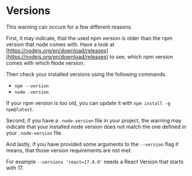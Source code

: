 # Versions

This warning can occure for a few different reasons. 

First, it may indicate, that the used npm version is older than the npm version that node comes with. Have a look at [https://nodejs.org/en/download/releases](https://nodejs.org/en/download/releases) to see, which npm version comes with which Node version.

Then check your installed versions using the following commands.

- `npm --version`
- `node -version`

If your npm version is too old, you can update it with `npm install -g npm@latest`.

Second, if you have a `.node-version` file in your project, the warning may indicate that your installed node version does not match the one defined in your `.node-version` file.

And lastly, if you have provided some arguments to the `--version` flag it means, that those version requirements are not met.

For example `--versions 'react=17.0.0'` needs a React Version that starts with 17.
